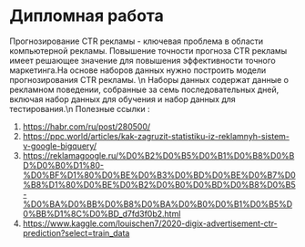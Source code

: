 # Дипломная работа
  Прогнозирование CTR рекламы - ключевая проблема в области компьютерной рекламы. Повышение точности прогноза CTR рекламы имеет решающее значение для повышения эффективности точного маркетинга.На основе наборов данных нужно построить модели прогнозирования CTR рекламы. \n
  Наборы данных содержат данные о рекламном поведении, собранные за семь последовательных дней, включая набор данных для обучения и набор данных для тестирования.\n
Полезные ссылки : 
1) https://habr.com/ru/post/280500/
2) https://ppc.world/articles/kak-zagruzit-statistiku-iz-reklamnyh-sistem-v-google-bigquery/
3) https://reklamagoogle.ru/%D0%B2%D0%B5%D0%B1%D0%B8%D0%BD%D0%B0%D1%80-%D0%BF%D1%80%D0%BE%D0%B3%D0%BD%D0%BE%D0%B7%D0%B8%D1%80%D0%BE%D0%B2%D0%B0%D0%BD%D0%B8%D0%B5-%D0%BA%D0%BB%D0%B8%D0%BA%D0%B0%D0%B1%D0%B5%D0%BB%D1%8C%D0%BD_d7fd3f0b2.html
4) https://www.kaggle.com/louischen7/2020-digix-advertisement-ctr-prediction?select=train_data
